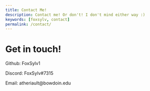 ```yaml
---
title: Contact Me!
description: Contact me! Or don't! I don't mind either way :)
keywords: [foxsylv, contact]
permalink: /contact/
---
```


<h1>
    Get in touch!
</h1>
<p>
    Github: FoxSylv1
</p>
<p>
    Discord: FoxSylv#7315
</p>
<p>
    Email: atheriault@bowdoin.edu
</p>
